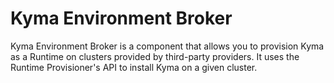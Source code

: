 # Kyma Environment Broker

Kyma Environment Broker is a component that allows you to provision Kyma as a Runtime on clusters provided by third-party providers. It uses the Runtime Provisioner's API to install Kyma on a given cluster. 
